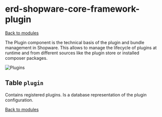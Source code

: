 # erd-shopware-core-framework-plugin

[Back to modules](../10-modules.md)

The Plugin component is the technical basis of the plugin and bundle management in Shopware. This allows to manage the lifecycle of plugins at runtime and from different sources like the plugin store or installed composer packages.

![Plugins](https://github.com/elkmod/shopware-dx/tree/0c4bd450b25734a607955d03e7f7a908abf1a386/Resources/current/60-references-internals/10-core/10-erd/dist/erd-shopware-core-framework-plugin.png)

## Table `plugin`

Contains registered plugins. Is a database representation of the plugin configuration.

[Back to modules](../10-modules.md)


